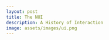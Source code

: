 ```yaml
---
layout: post
title: The NUI 
description: A History of Interaction
image: assets/images/ui.png
---
```

